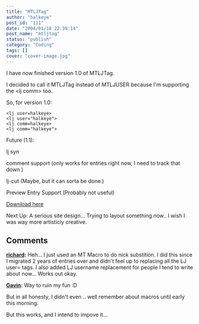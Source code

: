 ```yaml
---
title: "MTLJTag"
author: "halkeye"
post_id: "111"
date: "2004/01/18 22:39:14"
post_name: "mtljtag"
status: "publish"
category: "Coding"
tags: []
cover: "cover-image.jpg"
---
```


I have now finished version 1.0 of MTLJTag.

I decided to call it MTLJTag instead of MTLJUSER because I'm supporting the &lt;lj comm&gt; too.

So, for version 1.0:

```
<lj user=halkeye>
<lj user="halkeye">
<lj comm=halkeye>
<lj comm="halkeye">
```

Future (1.1):

lj syn

comment support (only works for entries right now, I need to track that down.)  

lj-cut (Maybe, but it can sorta be done.)  

Preview Entry Support (Probably not useful)

[Download here](https://files.halkeye.net/MTLJTag.tgz)

Next Up: A serious site design... Trying to layout something now.. I wish I was way more artisticly creative.

## Comments

**[richard](#8 "2004-01-19 13:56:43"):** Heh... I just used an MT Macro to do nick substition. I did this since I migrated 2 years of entries over and didn't feel up to replacing all the LJ user= tags. I also added LJ username replacement for people I tend to write about now... Works out okay.

**[Gavin](#9 "2004-01-19 14:00:43"):** Way to ruin my fun :D

But in all honesty, I didn't even .. well remember about macros until early this morning.

But this works, and I intend to impove it...


